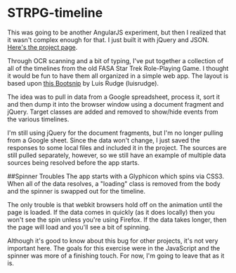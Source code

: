 # STRPG-timeline
This was going to be another AngularJS experiment, but then I realized that it wasn't complex enough for that. I just built it with jQuery and JSON. <a href="http://briancribb.github.io/STRPG-timeline" title="project page">Here's the project page</a>.

Through OCR scanning and a bit of typing, I've put together a collection of all of the timelines from the old FASA Star Trek Role-Playing Game. I thought it would be fun to have them all organized in a simple web app. The layout is based upon <a title="" href="http://bootsnipp.com/snippets/featured/timeline-responsive">this Bootsnip</a> by Luis Rudge (luisrudge).

The idea was to pull in data from a Google spreadsheet, process it, sort it and then dump it into the browser window using a document fragment and jQuery. Target classes are added and removed to show/hide events from the various timelines.

I'm still using jQuery for the document fragments, but I'm no longer pulling from a Google sheet. Since the data won't change, I just saved the responses to some local files and included it in the project. The sources are still pulled separately, however, so we still have an example of multiple data sources being resolved before the app starts.

##Spinner Troubles
The app starts with a Glyphicon which spins via CSS3. When all of the data resolves, a "loading" class is removed from the body and the spinner is swapped out for the timeline.

The only trouble is that webkit browsers hold off on the animation until the page is loaded. If the data comes in quickly (as it does locally) then you won't see the spin unless you're using Firefox. If the data takes longer, then the page will load and you'll see a bit of spinning.

Although it's good to know about this bug for other projects, it's not very important here. The goals for this exercise were in the JavaScript and the spinner was more of a finishing touch. For now, I'm going to leave that as it is.
